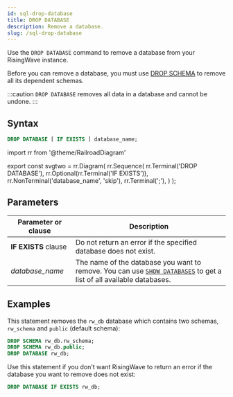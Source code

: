 ```yaml
---
id: sql-drop-database
title: DROP DATABASE
description: Remove a database.
slug: /sql-drop-database
---
```

<head>
  <link rel="canonical" href="https://docs.risingwave.com/docs/current/sql-drop-database/" />
</head>

Use the `DROP DATABASE` command to remove a database from your RisingWave instance.

Before you can remove a database, you must use [DROP SCHEMA](sql-drop-schema.md) to remove all its dependent schemas.

:::caution
`DROP DATABASE` removes all data in a database and cannot be undone.
:::

## Syntax

```sql
DROP DATABASE [ IF EXISTS ] database_name;
```

import rr from '@theme/RailroadDiagram'

export const svgtwo = rr.Diagram(
    rr.Sequence(
        rr.Terminal('DROP DATABASE'),
        rr.Optional(rr.Terminal('IF EXISTS')),
        rr.NonTerminal('database_name', 'skip'),
        rr.Terminal(';'),
    )
);

<drawer SVG={svgtwo} />

## Parameters

|Parameter or clause        | Description           |
|---------------------------|-----------------------|
|**IF EXISTS** clause       |Do not return an error if the specified database does not exist.|
|*database_name*                 |The name of the database you want to remove. You can use [`SHOW DATABASES`](sql-show-databases.md) to get a list of all available databases.|

## Examples

This statement removes the `rw_db` database which contains two schemas, `rw_schema` and `public` (default schema):

```sql
DROP SCHEMA rw_db.rw_schema;
DROP SCHEMA rw_db.public;
DROP DATABASE rw_db;
```

Use this statement if you don't want RisingWave to return an error if the database you want to remove does not exist:

```sql
DROP DATABASE IF EXISTS rw_db;
```
